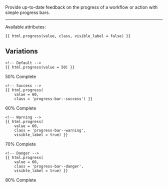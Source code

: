 Provide up-to-date feedback on the progress of a workflow or action with simple progress bars.

----

Available attributes:

	{{ html.progress(value, class, visible_label = false) }}

## Variations

	<!-- Default -->
	{{ html.progress(value = 50) }}

<div class="progress">
	<div class="progress-bar" role="progressbar" aria-valuenow="50" aria-valuemin="0" aria-valuemax="100" style="width: 50%;">
		<span class="sr-only">50% Complete</span>
	</div>
</div>

	<!-- Success -->
	{{ html.progress(
		value = 60, 
		class = 'progress-bar--success') }}

<div class="progress">
	<div class="progress-bar progress-bar--success" role="progressbar" aria-valuenow="60" aria-valuemin="0" aria-valuemax="100" style="width: 60%;">
		<span class="sr-only">60% Complete</span>
	</div>
</div>

	<!-- Warning -->
	{{ html.progress(
		value = 60, 
		class = 'progress-bar--warning',
		visible_label = true) }}

<div class="progress">
	<div class="progress-bar progress-bar--warning" role="progressbar" aria-valuenow="70" aria-valuemin="0" aria-valuemax="100" style="width: 70%;">
		70% <span class="sr-only">Complete</span>
	</div>
</div>

	<!-- Danger -->
	{{ html.progress(
		value = 60, 
		class = 'progress-bar--danger',
		visible_label = true) }}

<div class="progress">
	<div class="progress-bar progress-bar--danger" role="progressbar" aria-valuenow="80" aria-valuemin="0" aria-valuemax="100" style="width: 80%;">
		80% <span class="sr-only">Complete</span>
	</div>
</div>